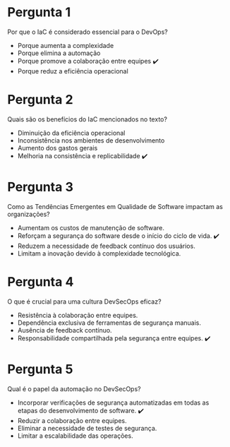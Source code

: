 # Pergunta 1
Por que o IaC é considerado essencial para o DevOps?

- Porque aumenta a complexidade
- Porque elimina a automação
- Porque promove a colaboração entre equipes :heavy_check_mark:
- Porque reduz a eficiência operacional 

# Pergunta 2
Quais são os benefícios do IaC mencionados no texto?

- Diminuição da eficiência operacional
- Inconsistência nos ambientes de desenvolvimento
- Aumento dos gastos gerais
- Melhoria na consistência e replicabilidade :heavy_check_mark:

# Pergunta 3
Como as Tendências Emergentes em Qualidade de Software impactam as organizações?

- Aumentam os custos de manutenção de software.
- Reforçam a segurança do software desde o início do ciclo de vida. :heavy_check_mark:
- Reduzem a necessidade de feedback contínuo dos usuários.
- Limitam a inovação devido à complexidade tecnológica.

# Pergunta 4
O que é crucial para uma cultura DevSecOps eficaz?

- Resistência à colaboração entre equipes.
- Dependência exclusiva de ferramentas de segurança manuais.
- Ausência de feedback contínuo.
- Responsabilidade compartilhada pela segurança entre equipes.  :heavy_check_mark:

# Pergunta 5
Qual é o papel da automação no DevSecOps?

- Incorporar verificações de segurança automatizadas em todas as etapas do desenvolvimento de software. :heavy_check_mark:
- Reduzir a colaboração entre equipes.
- Eliminar a necessidade de testes de segurança.
- Limitar a escalabilidade das operações.
